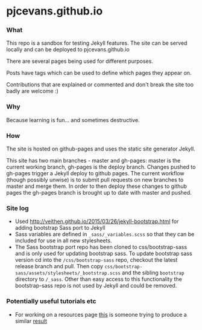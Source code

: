 # pjcevans.github.io
### What
This repo is a sandbox for testing Jekyll features. The site can be served locally and can be deployed to pjcevans.github.io

There are several pages being used for different purposes.

Posts have tags which can be used to define which pages they appear on.

Contributions that are explained or commented and don't break the site too badly are welcome :)

### Why
Because learning is fun... and sometimes destructive.

### How
The site is hosted on github-pages and uses the static site generator Jekyll.

This site has two main branches - master and gh-pages: master is the current working branch, gh-pages is the deploy branch. Changes pushed to gh-pages trigger a Jekyll deploy to github pages. The current workflow (though possibly unwise) is to submit pull requests on new branches to master and merge them. In order to then deploy these changes to github pages the gh-pages branch is brought up to date with master and pushed.

### Site log

* Used http://veithen.github.io/2015/03/26/jekyll-bootstrap.html for adding bootstrap Sass port to Jekyll
* Sass variables are defined in `_sass/_variables.scss` so that they can be included for use in all new stylesheets.
* The Sass bootstrap port repo has been cloned to css/bootstrap-sass and is only used for updating bootstrap sass. To update bootstrap sass version cd into the `/css/bootstrap-sass` repo, checkout the latest release branch and pull. Then copy `css/bootstrap-sass/assets/stylesheets/_bootstrap.scss` and the sibling `bootstrap` directory to `/_sass`. Other than easy access to this functionality the bootstrap-sass repo is not used by Jekyll and could be removed.


### Potentially useful tutorials etc

* For working on a resources page [this](http://stackoverflow.com/questions/17118551/generating-a-list-of-pages-not-posts-in-a-given-category) is someone trying to produce a similar [result](http://mrenaud.ca/resources/)
